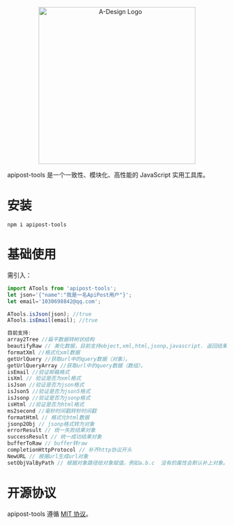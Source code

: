 <p align="center">
  <a href="https://adesign.apipost.cn/" target="_blank">
    <img alt="A-Design Logo" width="360" src="https://img.cdn.apipost.cn/cdn/opensource/apipost-opensource.svg" />
  </a>
</p>

apipost-tools 是一个一致性、模块化、高性能的 JavaScript 实用工具库。

# 安装

```shell
npm i apipost-tools
```

# 基础使用
需引入：

```js
import ATools from 'apipost-tools';
let json='{"name":"我是一名ApiPost用户"}';
let email='1030698842@qq.com';

ATools.isJson(json); //true
ATools.isEmail(email); //true

目前支持:
array2Tree //扁平数据转树状结构
beautifyRaw // 美化数据，目前支持object,xml,html,jsonp,javascript. 返回结果为对象。包含mode（类型），value（美化后的结果）
formatXml //格式化xml数据
getUrlQuery //获取url中的query数据（对象）。
getUrlQueryArray //获取url中的query数据（数组）。
isEmail //验证邮箱格式
isXml // 验证是否为xml格式
isJson //验证是否为json格式
isJson5 //验证是否为json5格式
isJsonp //验证是否为jsonp格式
isHtml //验证是否为html格式
ms2second //毫秒时间戳转秒时间戳
formatHtml // 格式化html数据
jsonp2Obj // jsonp格式转为对象
errorResult // 统一失败结果对象
successResult // 统一成功结果对象
bufferToRaw // buffer转raw
completionHttpProtocol // 补齐http协议开头
NewURL // 根据url生成url对象
setObjValByPath // 根据对象路径给对象赋值，例如a.b.c  没有的属性会默认补上对象。
```


# 开源协议

apipost-tools 遵循 [MIT 协议](https://github.com/Apipost-Team/apipost-tools)。
